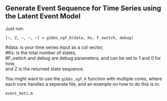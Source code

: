 ## Generate Event Sequence for Time Series using the Latent Event Model
Just run:
```
[~, Z, ~, ~, ~] = gibbs_sgf_K(data, Ks, F_switch, debug)
```
#data: is your time series input as a col vector,  
#Ks: is the total number of states,  
#F_swtich and debug are debug parameters, and can be set to 1 and 0 for now,  
and Z is the returned state sequence.

You might want to use the ```gibbs_sgf_K``` function with multiple cores, where each core handles a seperate file,
and an example on how to do this is in:
```
event_keti.m
```
